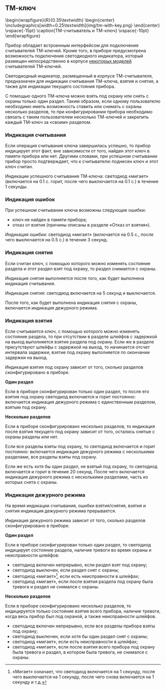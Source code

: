 
## ТМ-ключ

\begin{wrapfigure}{R}{0.35\textwidth}
	\begin{center}
		\includegraphics[width=0.25\textwidth]{img/tm-with-key.png}
	\end{center}
	\vspace{-15pt}
	\caption{TM-считыватель и ТМ-ключ}
	\vspace{-10pt}
\end{wrapfigure}

Прибор обладает встроенным интерфейсом для подключения считывателей ТМ-ключей. Кроме того, в приборе предусмотрена возможность подключения светодиодного индикатора, который размещен непосредственно в корпусе [некоторых моделей](http://shop.cnord.ru/control-devices/rtm-01.html) считывателей ТМ-ключей.

Светодиодный индикатор, размещенный в корпусе ТМ-считывателя, предназначен для индикации считывания ТМ-ключа, взятия и снятия, а также для индикации текущего состояния прибора.

С помощью одного ТМ-ключа можно взять под охрану или снять с охраны только один раздел. Таким образом, если одному пользователю необходимо иметь возможность ставить или снимать с охраны несколько разделов, то при конфигурировании прибора необходимо связать с таким пользователем несколько ТМ-ключей и закрепить каждый ТМ-ключ за «своим» разделом.

### Индикация считывания

Если операция считывания ключа завершилась успешно, то прибор индицирует этот факт, вне зависимости от того, найден этот ключ в памяти прибора или нет. Другими словами, при успешном считывании прибор просто подтверждает, что к считывателю поднесен ключ и этот ключ считан. 

Индикации успешного считывания ТМ-ключа: светодиод «мигает» (включается на 0.1 с. горит, после чего выключается на 0.1 с.) в течение 1 секунды.

### Индикация ошибок

При успешном считывании ключа возможны следующие ошибки:

* ключ не найден в памяти прибора;
* отказ от взятия (причины описаны в разделе «Отказ от взятия»).

Индикация ошибки: светодиод «мигает» (включается на 0.5 с., после чего выключается на 0.5 с.) в течение 3 секунд.

### Индикация снятия

Если считан ключ, с помощью которого можно изменять состояние раздела и этот раздел взят под охрану, то раздел снимается с охраны.

Индикация снятия выполняется после того, как будет выполнена индикация считывания.

Индикация снятия: светодиод включается на 5 секунд и выключается.

После того, как будет выполнена индикация снятия с охраны, включается индикация дежурного режима.

### Индикация взятия

Если считывается ключ, с помощью которого можно изменять состояние раздела, то при отсутствии в разделе шлейфов с задержкой на выход выполняется взятие раздела под охрану. Если же в разделе присутствуют шлейфы с задержкой на выход, то начинается отсчет интервала задержки; взятие под охрану выполняется по окончании задержки на выход.

Индикация взятия под охрану зависит от того, сколько разделов сконфигурировано в приборе.

**Один раздел**

Если в приборе сконфигурирован только один раздел, то после его взятия под охрану светодиод включается и горит постоянно: включается индикация дежурного режима с единственным разделом, взятым под охрану.

**Несколько разделов**

Если в приборе сконфигурировано несколько разделов, то индикация после взятия текущего под охрану зависит от того, остались снятые с охраны разделы или нет.

Если все разделы взяты под охрану, то светодиод включается и горит постоянно: включается индикация дежурного режима с несколькими разделами, все разделы взяты под охрану.

Если же есть хотя бы один раздел, не взятый под охрану, то светодиод включается и горит в течение 20 секунд. После чего включается индикация дежурного режима с несколькими разделами, часть из которых снята с охраны.

### Индикация дежурного режима

На время индикации считывания, ошибки взятия/снятия, взятия и снятия индикация дежурного режима 
прерывается.

Индикация дежурного режима зависит от того, сколько разделов сконфигурировано в приборе.

**Один раздел**

Если в приборе сконфигурирован только один раздел, то светодиод индицирует состояние раздела, наличие тревоги во время охраны и неисправности шлейфов:

* светодиод включен непрерывно, если раздел взят под охрану;
* светодиод выключен, если раздел снят с охраны;
* светодиод «мигает»[^blink], если есть неисправности в шлейфах;
* светодиод «мигает», если после взятия раздела под охрану была тревога и раздел не снимался с охраны.


[^blink]: «Мигает» означает, что светодиод включается на 1 секунду, после чего выключается на 1 секунду, после чего снова включается на 1 секунду и т.д.


**Несколько разделов**

Если в приборе сконфигурировано несколько разделов, то индицируется только состояние взятия всего прибора, наличие тревоги, когда весь прибор был под охраной, а также неисправности шлейфов.

* светодиод включен непрерывно, если все разделы прибора взяты под охрану;
* светодиод выключен, если хотя бы один раздел снят с охраны;
* светодиод «мигает», если есть неисправности в шлейфах;
* светодиод «мигает», если после взятия всего прибора под охрану была тревога и раздел, в котором была тревога, не снимался с охраны.

